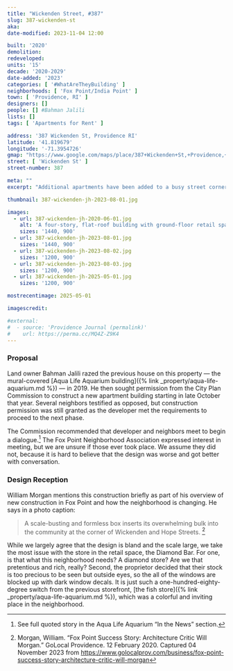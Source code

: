 ```yaml
---
title: "Wickenden Street, #387"
slug: 387-wickenden-st
aka:
date-modified: 2023-11-04 12:00

built: '2020'
demolition:
redeveloped:
units: '15'
decade: '2020-2029'
date-added: '2023'
categories: [ '#WhatAreTheyBuilding' ]
neighborhoods: [ 'Fox Point/India Point' ]
town: [ 'Providence, RI' ]
designers: []
people: [] #Bahman Jalili
lists: []
tags: [ 'Apartments for Rent' ]

address: '387 Wickenden St, Providence RI'
latitude: '41.819679'
longitude: '-71.3954726'
gmap: "https://www.google.com/maps/place/387+Wickenden+St,+Providence,+RI+02903/@41.819679,-71.3954726,18z/data=!4m6!3m5!1s0x89e44539c92f831d:0xb6528eb74512ae59!8m2!3d41.819679!4d-71.3954726!16s%2Fg%2F11csl9cmd7?entry=ttu"
street: [ 'Wickenden St' ]
street-number: 387

meta: ""
excerpt: "Additional apartments have been added to a busy street corner but at the cost of a neighborhood institution"

thumbnail: 387-wickenden-jh-2023-08-01.jpg

images:
  - url: 387-wickenden-jh-2020-06-01.jpg
    alt: 'A four-story, flat-roof building with ground-floor retail space. The facade is four bays wide, with window groups of a single, a double, a double, and a single across each floor. Floors two and three have a two-story rectangular bay window detail protruding clad in dark red siding. The rest of the buildiong is clad in light tan siding with white trim.'
    sizes: '1440, 900'
  - url: 387-wickenden-jh-2023-08-01.jpg
    sizes: '1440, 900'
  - url: 387-wickenden-jh-2023-08-02.jpg
    sizes: '1200, 900'
  - url: 387-wickenden-jh-2023-08-03.jpg
    sizes: '1200, 900'
  - url: 387-wickenden-jh-2025-05-01.jpg
    sizes: '1200, 900'

mostrecentimage: 2025-05-01

imagescredit:

#external:
#  - source: 'Providence Journal (permalink)'
#    url: https://perma.cc/MQ4Z-Z9K4
---
```


### Proposal

Land owner Bahman Jalili razed the previous house on this property — the mural-covered [Aqua Life Aquarium building]({% link _property/aqua-life-aquarium.md %}) — in 2019. He then sought permission from the City Plan Commission to construct a new apartment building starting in late October that year. Several neighbors testified as opposed, but construction permission was still granted as the developer met the requirements to proceed to the next phase.

The Commission recommended that developer and neighbors meet to begin a dialogue.[^1] The Fox Point Neighborhood Association expressed interest in meeting, but we are unsure if those ever took place. We assume they did not, because it is hard to believe that the design was worse and got better with conversation.

[^1]: See full quoted story in the Aqua Life Aquarium “In the News” section.


### Design Reception

William Morgan mentions this construction briefly as part of his overview of new construction in Fox Point and how the neighborhood is changing. He says in a photo caption:

> A scale-busting and formless box inserts its overwhelming bulk into the community at the corner of Wickenden and Hope Streets. [^2]

[^2]: Morgan, William. “Fox Point Success Story: Architecture Critic Will Morgan.” GoLocal Providence. 12 February 2020. Captured 04 November 2023 from https://www.golocalprov.com/business/fox-point-success-story-architecture-critic-will-morgan

While we largely agree that the design is bland and the scale large, we take the most issue with the store in the retail space, the Diamond Bar. For one, is that what this neighborhood needs? A diamond store? Are we that pretentious and rich, really? Second, the proprietor decided that their stock is too precious to be seen but outside eyes, so the all of the windows are blocked up with dark window decals. It is just such a one-hundred-eighty-degree switch from the previous storefront, [the fish store]({% link _property/aqua-life-aquarium.md %}), which was a colorful and inviting place in the neighborhood.

